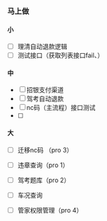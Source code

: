 ### 马上做

#### 小
- [ ] 理清自动退款逻辑
- [ ] 测试接口（获取列表接口fail、）

#### 中
- [ ] 招银支付渠道
- [ ] 驾考自动退款
- [ ] nc码（主流程）接口测试
- [ ] 

#### 大
- [ ] 迁移nc码 （pro 3）
- [ ] 违章查询（pro 1）
- [ ] 驾考题库（pro 2）
- [ ] 车况查询
- [ ] 管家权限管理（pro 4）

